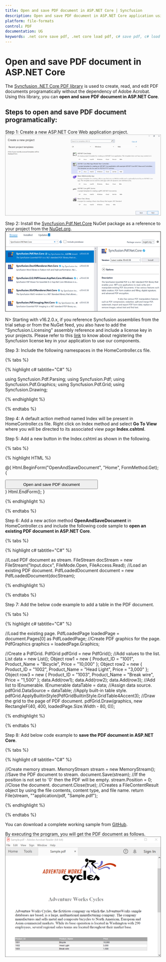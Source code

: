 ```yaml
---
title: Open and save PDF document in ASP.NET Core | Syncfusion
description: Open and save PDF document in ASP.NET Core application using Syncfusion .NET Core PDF library without the dependency of Adobe Acrobat. 
platform: file-formats
control: PDF
documentation: UG
keywords: .net core save pdf, .net core load pdf, c# save pdf, c# load pdf
---
```


# Open and save PDF document in ASP.NET Core 

The [Syncfusion .NET Core PDF library](https://www.syncfusion.com/document-processing/pdf-framework/net-core) is used to create, read, and edit PDF documents programatically without the dependency of Adobe Acrobat. Using this library, you can **open and save PDF document in ASP.NET Core**. 

## Steps to open and save PDF document programatically: 

Step 1: Create a new ASP.NET Core Web application project. 
![Create ASP.NET Core Web application in Visual Studio](Images/Create_ASP_NET_Core_application.png)

Step 2: Install the [Syncfusion.Pdf.Net.Core](https://www.nuget.org/packages/Syncfusion.Pdf.Net.Core/) NuGet package as a reference to your project from the [NuGet.org](https://www.nuget.org/).
![Install NuGet package](Images/NuGet_package_ASP_NET_Core.png)

N> Starting with v16.2.0.x, if you reference Syncfusion assemblies from the trial setup or from the NuGet feed, you also have to add the "Syncfusion.Licensing" assembly reference and include a license key in your projects. Please refer to this [link](https://help.syncfusion.com/common/essential-studio/licensing/overview) to know about registering the Syncfusion license key in your application to use our components.

Step 3: Include the following namespaces in the HomeController.cs file. 

{% tabs %}

{% highlight c# tabtitle="C#" %}

using Syncfusion.Pdf.Parsing;
using Syncfusion.Pdf;
using Syncfusion.Pdf.Graphics;
using Syncfusion.Pdf.Grid;
using Syncfusion.Drawing;

{% endhighlight %}

{% endtabs %}

Step 4: A default action method named Index will be present in HomeController.cs file. Right click on Index method and select **Go To View** where you will be directed to its associated view page **Index.cshtml**.

Step 5: Add a new button in the Index.cshtml as shown in the following.

{% tabs %}

{% highlight HTML %}

@{
    Html.BeginForm("OpenAndSaveDocument", "Home", FormMethod.Get);
    {
        <div>
            <input type="submit" value="Open and save PDF document" style="width:300px;height:30px" />
        </div>
    }
    Html.EndForm();
}

{% endhighlight %}

{% endtabs %}

Step 6: Add a new action method **OpenAndSaveDocument** in HomeController.cs and include the following code sample to **open an existing PDF document in ASP.NET Core**. 

{% tabs %}

{% highlight c# tabtitle="C#" %}

//Load PDF document as stream.
FileStream docStream = new FileStream("Input.docx", FileMode.Open, FileAccess.Read);
//Load an existing PDF document.
PdfLoadedDocument document = new PdfLoadedDocument(docStream);

{% endhighlight %}

{% endtabs %}

Step 7: Add the below code example to add a table in the PDF document. 

{% tabs %}

{% highlight c# tabtitle="C#" %}

//Load the existing page.
PdfLoadedPage loadedPage = document.Pages[0] as PdfLoadedPage;
//Create PDF graphics for the page.
PdfGraphics graphics = loadedPage.Graphics;

//Create a PdfGrid.
PdfGrid pdfGrid = new PdfGrid();
//Add values to the list.
List<object> data = new List<object>();
Object row1 = new { Product_ID = "1001", Product_Name = "Bicycle", Price = "10,000" };
Object row2 = new { Product_ID = "1002", Product_Name = "Head Light", Price = "3,000" };
Object row3 = new { Product_ID = "1003", Product_Name = "Break wire", Price = "1,500" };
data.Add(row1);
data.Add(row2);
data.Add(row3);
//Add list to IEnumerable.
IEnumerable<object> dataTable = data;
//Assign data source.
pdfGrid.DataSource = dataTable;
//Apply built-in table style.
pdfGrid.ApplyBuiltinStyle(PdfGridBuiltinStyle.GridTable4Accent3);
//Draw the grid to the page of PDF document.
pdfGrid.Draw(graphics, new RectangleF(40, 400, loadedPage.Size.Width - 80, 0));

{% endhighlight %}

{% endtabs %}

Step 8: Add below code example to **save the PDF document in ASP.NET Core**. 

{% tabs %}

{% highlight c# tabtitle="C#" %}

//Create memory stream. 
MemoryStream stream = new MemoryStream();
//Save the PDF document to stream.
document.Save(stream);
//If the position is not set to '0' then the PDF will be empty.
stream.Position = 0;
//Close the document.
document.Close(true);
//Creates a FileContentResult object by using the file contents, content type, and file name.
return File(stream, ""application/pdf, "Sample.pdf");

{% endhighlight %}

{% endtabs %}

You can download a complete working sample from [GitHub](https://github.com/SyncfusionExamples/PDF-Examples/tree/master/Open%20and%20Save%20PDF%20document/ASP.NET%20Core/Open_and_save_PDF_document).

By executing the program, you will get the PDF document as follows.
![ASP.Net Core output PDF document](Images/Open_and_save_output.png)